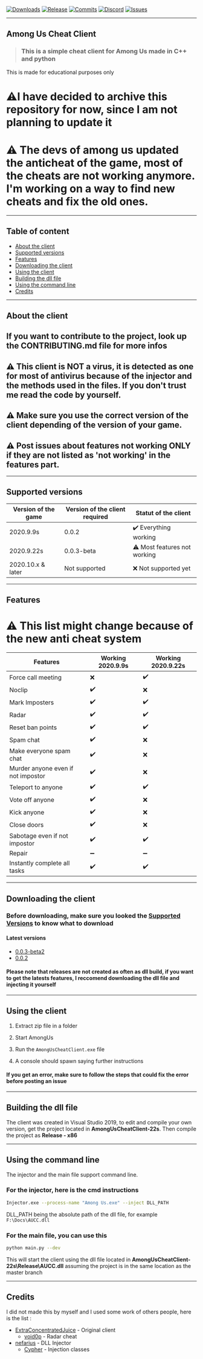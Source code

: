 [![Downloads](https://img.shields.io/github/downloads/Escartem/AmongUsCheatClient/total?color=%2303fc0f&logo=github&logoColor=%23fff&style=for-the-badge)](https://github.com/Escartem/AmongUsCheatClient/releases)
[![Release](https://img.shields.io/github/v/release/Escartem/AmongUsCheatClient?color=%2342aaf5&logo=github&logoColor=%23fff&style=for-the-badge)](https://github.com/Escartem/AmongUsCheatClient/releases)
[![Commits](https://img.shields.io/github/commits-since/Escartem/AmongUsCheatClient/0.0.3-beta2?color=%2342f58d&logo=github&logoColor=%23fff&style=for-the-badge)](https://github.com/Escartem/AmongUsCheatClient/commits/master)
[![Discord](https://img.shields.io/discord/503554429648371712?style=for-the-badge)](https://discord.gg/fzRdtVh)
[![Issues](https://img.shields.io/github/issues/Escartem/AmongUsCheatClient?style=for-the-badge)](https://github.com/Escartem/AmongUsCheatClient/issues)

---

## Among Us Cheat Client
> ### This is a simple cheat client for Among Us made in C++ and python

This is made for educational purposes only

# :warning:I have decided to archive this repository for now, since I am not planning to update it

# :warning: The devs of among us updated the anticheat of the game, most of the cheats are not working anymore. I'm working on a way to find new cheats and fix the old ones.

---
## Table of content

- [About the client](https://github.com/Escartem/AmongUsCheatClient#About-the-client)
- [Supported versions](https://github.com/Escartem/AmongUsCheatClient#Supported-versions)
- [Features](https://github.com/Escartem/AmongUsCheatClient#Features)
- [Downloading the client](https://github.com/Escartem/AmongUsCheatClient#Downloading-the-client)
- [Using the client](https://github.com/Escartem/AmongUsCheatClient#Using-the-client)
- [Building the dll file](https://github.com/Escartem/AmongUsCheatClient#Building-the-dll-file)
- [Using the command line](https://github.com/Escartem/AmongUsCheatClient#Using-the-command-line)
- [Credits](https://github.com/Escartem/AmongUsCheatClient#Credits)

---

## About the client

## If you want to contribute to the project, look up the CONTRIBUTING.md file for more infos

## :warning: This client is NOT a virus, it is detected as one for most of antivirus because of the injector and the methods used in the files. If you don't trust me read the code by yourself.

## :warning: Make sure you use the correct version of the client depending of the version of your game.

## :warning: Post issues about features not working ONLY if they are not listed as 'not working' in the features part.

---

## Supported versions

| Version of the game | Version of the client required | Statut of the client |
| ---- | ---- | ---- |
| 2020.9.9s |  0.0.2 | :heavy_check_mark: Everything working |
| 2020.9.22s | 0.0.3-beta | :warning: Most features not working |
| 2020.10.x & later | Not supported | :x: Not supported yet |

---

## Features

# :warning: This list might change because of the new anti cheat system

| Features | Working 2020.9.9s | Working 2020.9.22s |
| ---- | ---- | ---- |
| Force call meeting | :x: | :heavy_check_mark: |
| Noclip | :heavy_check_mark: | :x: |
| Mark Imposters | :heavy_check_mark: | :heavy_check_mark: |
| Radar | :heavy_check_mark: | :heavy_check_mark: |
| Reset ban points | :heavy_check_mark: | :heavy_check_mark: |
| Spam chat | :heavy_check_mark: | :x: |
| Make everyone spam chat | :heavy_check_mark: | :x: |
| Murder anyone even if not impostor | :heavy_check_mark: | :x: |
| Teleport to anyone | :heavy_check_mark: | :heavy_check_mark: |
| Vote off anyone | :heavy_check_mark: | :x: |
| Kick anyone | :heavy_check_mark: | :x: |
| Close doors | :heavy_check_mark: | :x: |
| Sabotage even if not impostor | :heavy_check_mark: | :heavy_check_mark: |
| Repair | :heavy_minus_sign: | :heavy_minus_sign: |
| Instantly complete all tasks | :heavy_check_mark: | :heavy_check_mark: |

---

## Downloading the client

### Before downloading, make sure you looked the [Supported Versions](https://github.com/Escartem/AmongUsCheatClient#Supported-versions) to know what to download

#### Latest versions

- [0.0.3-beta2](https://github.com/Escartem/AmongUsCheatClient/releases/tag/0.0.3-beta2)
- [0.0.2](https://github.com/Escartem/AmongUsCheatClient/releases/tag/0.0.2)

#### Please note that releases are not created as often as dll build, if you want to get the latests features, I reccomend downloading the dll file and injecting it yourself

---

## Using the client

1. Extract zip file in a folder

2. Start AmongUs

3. Run the `AmongUsCheatClient.exe` file

4. A console should spawn saying further instructions

#### If you get an error, make sure to follow the steps that could fix the error before posting an issue

---

## Building the dll file

The client was created in Visual Studio 2019, to edit and compile your own version, get the project located in **AmongUsCheatClient-22s**.
Then compile the project as **Release - x86**

---

## Using the command line

The injector and the main file support command line.

### For the injector, here is the cmd instructions

```bash
Injector.exe --process-name "Among Us.exe" --inject DLL_PATH
```

DLL_PATH being the absolute path of the dll file, for example `F:\Docs\AUCC.dll`

### For the main file, you can use this

```bash
python main.py --dev
```

This will start the client using the dll file located in **AmongUsCheatClient-22s\Release\AUCC.dll** assuming the project is in the same location as the master branch

---

## Credits
I did not made this by myself and I used some work of others people, here is the list :
- [ExtraConcentratedJuice](https://github.com/ExtraConcentratedJuice) - Original client
  - [void0p](https://github.com/v0idp) - Radar cheat
- [nefarius](https://github.com/nefarius) - DLL Injector
  - [Cypher](http://www.raptorfactor.com/) - Injection classes
